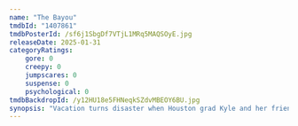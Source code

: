 ```yaml
---
name: "The Bayou"
tmdbId: "1407861"
tmdbPosterId: /sf6j1SbgDf7VTjL1MRq5MAQSOyE.jpg
releaseDate: 2025-01-31
categoryRatings:
    gore: 0
    creepy: 0
    jumpscares: 0
    suspense: 0
    psychological: 0
tmdbBackdropId: /y12HU18e5FHNeqkSZdvMBEOY6BU.jpg
synopsis: "Vacation turns disaster when Houston grad Kyle and her friends survive a plane crash in the desolate Louisiana everglades, only to discover there's something way more dangerous lurking in the shallows."
---
```


